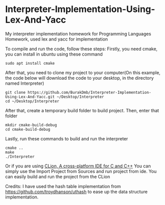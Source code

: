 # Interpreter-Implementation-Using-Lex-And-Yacc
My interpreter implementation homework for Programming Languages Homework, used lex and yacc for implementation

To compile and run the code, follow these steps:
Firstly, you need cmake, you can install in ubuntu using these command

```
sudo apt install cmake
```
After that, you need to clone my project to your computer(On this example, the code below will download the code to your desktop, in the directory named Interpreter)

```
git clone https://github.com/BurakDmb/Interpreter-Implementation-Using-Lex-And-Yacc.git ~/Desktop/Interpreter
cd ~/Desktop/Interpreter
```
After that, create a temporary build folder to build project. Then, enter that folder
```
mkdir cmake-build-debug
cd cmake-build-debug
```
Lastly, run these commands to build and run the interpreter
```
cmake ..
make
./Interpreter
```
Or if you are using [CLion, A cross-platform IDE for C and C++](https://www.jetbrains.com/clion/) You can simply use the Import Project from Sources and run project from ide. You can easily build and run the project from the CLion

Credits: I have used the hash table implementation from https://github.com/troydhanson/uthash to ease up the data structure implementation.